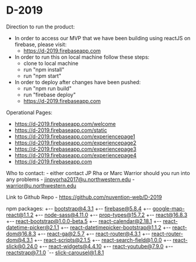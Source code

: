 # D-2019
Direction to run the product:
- In order to access our MVP that we have been building using reactJS on firebase, please visit:
	- https://d-2019.firebaseapp.com
- In order to run this on local machine follow these steps:
	- clone to local machine
	- run "npm install"
	- run "npm start"
- In order to deploy after changes have been pushed:
	- run "npm run build"
	- run "firebase deploy"
	- https://d-2019.firebaseapp.com
	
Operational Pages:
- https://d-2019.firebaseapp.com/welcome
- https://d-2019.firebaseapp.com/static
- https://d-2019.firebaseapp.com/experiencepage1
- https://d-2019.firebaseapp.com/experiencepage2
- https://d-2019.firebaseapp.com/experiencepage3
- https://d-2019.firebaseapp.com/experiencepage4
- https://d-2019.firebaseapp.com

Who to contact:
	- either contact JP Rha or Marc Warrior should you run into any problems
	- jinpyorha2017@u.northwestern.edu
	- warrior@u.northwestern.edu

Link to Github Repo
	- https://github.com/nuvention-web/D-2019

npm packages:
+-- bootstrap@4.3.1
+-- firebase@5.8.4
+-- google-map-react@1.1.2
+-- node-sass@4.11.0
+-- prop-types@15.7.2
+-- react@16.8.3
+-- react-bootstrap@1.0.0-beta.5
+-- react-calendar@2.18.1
+-- react-datetime-picker@2.1.1
+-- react-datetimepicker-bootstrap@1.1.2
+-- react-dom@16.8.3
+-- react-ga@2.5.7
+-- react-router@4.3.1
+-- react-router-dom@4.3.1
+-- react-scripts@2.1.5
+-- react-search-field@1.0.0
+-- react-slick@0.24.0
+-- react-widgets@4.4.10
+-- react-youtube@7.9.0
+-- reactstrap@7.1.0
`-- slick-carousel@1.8.1

